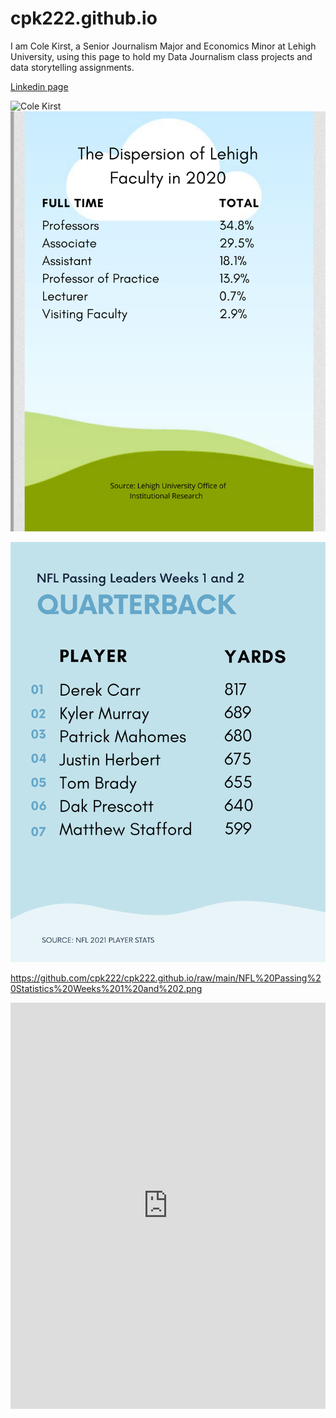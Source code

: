 # cpk222.github.io

I am Cole Kirst, a Senior Journalism Major and Economics Minor at Lehigh University, using this page to hold my Data Journalism class projects and data storytelling assignments. 

[Linkedin page](https://www.linkedin.com/in/cole-kirst-46617a1a7/)

![Cole Kirst](https://www.google.com/url?sa=i&url=https%3A%2F%2Flehighsports.com%2Fsports%2Fmens-lacrosse%2Froster%2Fcole-kirst%2F15881&psig=AOvVaw10NQIDBq7yTVfBqPtuk9cS&ust=1632279715044000&source=images&cd=vfe&ved=0CAsQjRxqFwoTCOCMiPeJj_MCFQAAAAAdAAAAABAD)
![2020 Dispersion of Lehigh Faculty](https://github.com/cpk222/cpk222/blob/main/J25%20Infographic.png?raw=true)

![NFL Passing Statistics Weeks 1 and 2](https://github.com/cpk222/cpk222.github.io/blob/main/NFL%20Passing%20Statistics%20Weeks%201%20and%202.png)

https://github.com/cpk222/cpk222.github.io/raw/main/NFL%20Passing%20Statistics%20Weeks%201%20and%202.png
<iframe src='https://cdn.knightlab.com/libs/timeline3/latest/embed/index.html?source=1p5oKlugy-LTgdFo8-Un7sFHEg6RbpjR3y_d6_JIW8gw&font=Default&lang=en&initial_zoom=2&height=650' width='100%' height='650' webkitallowfullscreen mozallowfullscreen allowfullscreen frameborder='0'></iframe>
